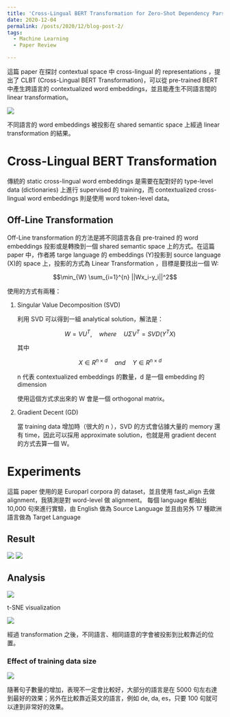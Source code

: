 ```yaml
---
title: 'Cross-Lingual BERT Transformation for Zero-Shot Dependency Parsing'
date: 2020-12-04
permalink: /posts/2020/12/blog-post-2/
tags:
  - Machine Learning
  - Paper Review

---
```


這篇 paper 在探討 contextual space 中 cross-lingual 的 representations ，提出了 CLBT (Cross-Lingual BERT Transformation)，可以從 pre-trained BERT 中產生跨語言的 contextualized word embeddings，並且能產生不同語言間的 linear transformation。

<img src="/binomial14.github.io/images/posts/2020-12-04/introduction.png"/>

不同語言的 word embeddings 被投影在 shared semantic space 上經過 linear transformation 的結果。

# Cross-Lingual BERT Transformation

傳統的 static cross-lingual word embeddings 是需要在配對好的 type-level data (dictionaries) 上進行 supervised 的 training，而 contextualized cross-lingual word embeddings 則是使用 word token-level data。

## Off-Line Transformation

Off-Line transformation 的方法是將不同語言各自 pre-trained 的 word embeddings 投影或是轉換到一個 shared semantic space 上的方式。在這篇 paper 中，作者將 targe language 的 embeddings (Y)投影到 source language (X)的 space 上，投影的方式為 Linear Transformation ，目標是要找出一個 W:

$$\min_{W} \sum_{i=1}^{n} ||Wx_i-y_i||^2$$

使用的方式有兩種：

1. Singular Value Decomposition (SVD)

    利用 SVD 可以得到一組 analytical solution，解法是：

    $$W = VU^T,\quad where\quad U \Sigma V^T = SVD(Y^TX)$$

    其中

    $$X \in R^{n\times d} \quad and \quad Y \in R^{n\times d}$$

    n 代表 contextualized embeddings 的數量，d 是一個 embedding 的 dimension

    使用這個方式求出來的 W 會是一個 orthogonal matrix。

2. Gradient Decent (GD)

    當 training data 增加時（很大的 n ），SVD 的方式會佔據大量的 memory 還有 time，因此可以採用 approximate solution，也就是用 gradient decent 的方式去算一個 W。

# Experiments

這篇 paper 使用的是 Europarl corpora 的 dataset，並且使用 fast_align 去做 alignment，我猜測是對 word-level 做 alignment。 每個 language 都抽出 10,000 句來進行實驗，由 English 做為 Source Language 並且由另外 17 種歐洲語言做為 Target Language

## Result

<img src="/binomial14.github.io/images/posts/2020-12-04/result1.png"/>

<img src="/binomial14.github.io/images/posts/2020-12-04/result2.png">

## Analysis

<img src="/binomial14.github.io/images/posts/2020-12-04/before.png"/>

t-SNE visualization

<img src="/binomial14.github.io/images/posts/2020-12-04/after.png"/>

經過 transformation 之後，不同語言、相同語意的字會被投影到比較靠近的位置。

### Effect of training data size

<img src="/binomial14.github.io/images/posts/2020-12-04/size.png">

隨著句子數量的增加，表現不一定會比較好，大部分的語言是在 5000 句左右達到最好的效果；另外在比較靠近英文的語言，例如 de, da, es，只要 100 句就可以達到非常好的效果。
